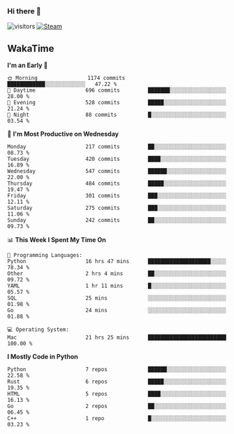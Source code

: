 ### Hi there 👋

![visitors](https://visitor-badge.glitch.me/badge?page_id=zhourunlai)
[![Steam](https://img.shields.io/badge/dynamic/json?url=https%3A%2F%2Fapi.swo.moe%2Fstats%2Fsteamgames%2F76561198285156854&query=count&color=0b1a37&label=Steam&labelColor=134375&logo=steam&suffix=+games&cacheSeconds=3600)](http://steamcommunity.com/profiles/76561198285156854)

## WakaTime
<!--START_SECTION:waka-->
**I'm an Early 🐤** 

```text
🌞 Morning                1174 commits        ████████████░░░░░░░░░░░░░   47.22 % 
🌆 Daytime                696 commits         ███████░░░░░░░░░░░░░░░░░░   28.00 % 
🌃 Evening                528 commits         █████░░░░░░░░░░░░░░░░░░░░   21.24 % 
🌙 Night                  88 commits          █░░░░░░░░░░░░░░░░░░░░░░░░   03.54 % 
```
📅 **I'm Most Productive on Wednesday** 

```text
Monday                   217 commits         ██░░░░░░░░░░░░░░░░░░░░░░░   08.73 % 
Tuesday                  420 commits         ████░░░░░░░░░░░░░░░░░░░░░   16.89 % 
Wednesday                547 commits         ██████░░░░░░░░░░░░░░░░░░░   22.00 % 
Thursday                 484 commits         █████░░░░░░░░░░░░░░░░░░░░   19.47 % 
Friday                   301 commits         ███░░░░░░░░░░░░░░░░░░░░░░   12.11 % 
Saturday                 275 commits         ███░░░░░░░░░░░░░░░░░░░░░░   11.06 % 
Sunday                   242 commits         ██░░░░░░░░░░░░░░░░░░░░░░░   09.73 % 
```


📊 **This Week I Spent My Time On** 

```text
💬 Programming Languages: 
Python                   16 hrs 47 mins      ████████████████████░░░░░   78.34 % 
Other                    2 hrs 4 mins        ██░░░░░░░░░░░░░░░░░░░░░░░   09.72 % 
YAML                     1 hr 11 mins        █░░░░░░░░░░░░░░░░░░░░░░░░   05.57 % 
SQL                      25 mins             ░░░░░░░░░░░░░░░░░░░░░░░░░   01.98 % 
Go                       24 mins             ░░░░░░░░░░░░░░░░░░░░░░░░░   01.88 % 

💻 Operating System: 
Mac                      21 hrs 25 mins      █████████████████████████   100.00 % 
```

**I Mostly Code in Python** 

```text
Python                   7 repos             ██████░░░░░░░░░░░░░░░░░░░   22.58 % 
Rust                     6 repos             █████░░░░░░░░░░░░░░░░░░░░   19.35 % 
HTML                     5 repos             ████░░░░░░░░░░░░░░░░░░░░░   16.13 % 
Go                       2 repos             ██░░░░░░░░░░░░░░░░░░░░░░░   06.45 % 
C++                      1 repo              █░░░░░░░░░░░░░░░░░░░░░░░░   03.23 % 
```




<!--END_SECTION:waka-->
